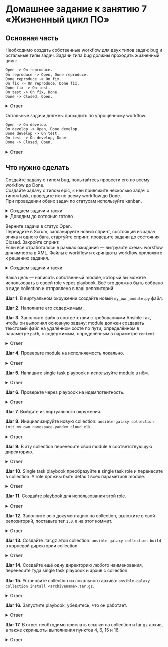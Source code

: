 # Домашнее задание к занятию 7 «Жизненный цикл ПО»   

## Основная часть   

Необходимо создать собственные workflow для двух типов задач: bug и остальные типы задач. Задачи типа bug должны проходить жизненный цикл:   
```
Open -> On reproduce.
On reproduce -> Open, Done reproduce.
Done reproduce -> On fix.
On fix -> On reproduce, Done fix.
Done fix -> On test.
On test -> On fix, Done.
Done -> Closed, Open.
```   
<details>
<summary>Ответ</summary>
<br>

![Снимок экрана 2023-07-30 в 08 56 42](https://github.com/tomaevmax/devops-netology/assets/32243921/a9d5f182-03c9-464d-b3c7-5ec76d11472c)

</details>   

Остальные задачи должны проходить по упрощённому workflow:   
```
Open -> On develop.
On develop -> Open, Done develop.
Done develop -> On test.
On test -> On develop, Done.
Done -> Closed, Open.
```   
<details>
<summary>Ответ</summary>
<br>

![gotovo kanban](https://github.com/tomaevmax/devops-netology/assets/32243921/67a14f38-7563-4ec4-b577-e3b1d047c00b)
</details>


##  Что нужно сделать

Создайте задачу с типом bug, попытайтесь провести его по всему workflow до Done.   
Создайте задачу с типом epic, к ней привяжите несколько задач с типом task, проведите их по всему workflow до Done.   
При проведении обеих задач по статусам используйте kanban.   
<details>
<summary>Создаем задачи и таски</summary>
<br>

![Снимок экрана 2023-07-30 в 08 33 32](https://github.com/tomaevmax/devops-netology/assets/32243921/796b5268-21c9-4def-bc83-3353f7e448cd)
</details>   

<details>
<summary>Доводим до сотояния готово</summary>
<br>

![Снимок экрана 2023-07-30 в 08 44 53](https://github.com/tomaevmax/devops-netology/assets/32243921/f19b1046-5483-49ff-b6f2-507840b92c37)
</details>   

Верните задачи в статус Open.   
Перейдите в Scrum, запланируйте новый спринт, состоящий из задач эпика и одного бага, стартуйте спринт, проведите задачи до состояния Closed. Закройте спринт.   
Если всё отработалось в рамках ожидания — выгрузите схемы workflow для импорта в XML. Файлы с workflow и скриншоты workflow приложите к решению задания.   

<details>
<summary>Создаем задачи и таски</summary>
<br>

![Снимок экрана 2023-07-30 в 08 33 32](https://github.com/tomaevmax/devops-netology/assets/32243921/796b5268-21c9-4def-bc83-3353f7e448cd)
</details>






Ваша цель — написать собственный module, который вы можете использовать в своей role через playbook. Всё это должно быть собрано в виде collection и отправлено в ваш репозиторий.

**Шаг 1.** В виртуальном окружении создайте новый `my_own_module.py` файл.

**Шаг 2.** Наполните его содержимым:

**Шаг 3.** Заполните файл в соответствии с требованиями Ansible так, чтобы он выполнял основную задачу: module должен создавать текстовый файл на удалённом хосте по пути, определённом в параметре `path`, с содержимым, определённым в параметре `content`.

<details>
<summary>Ответ</summary>
<br>

[my_own_module.py](https://github.com/tomaevmax/my_own_collection/blob/main/yandex_cloud_elk/plugins/modules/my_own_module.py)
</details>

**Шаг 4.** Проверьте module на исполняемость локально.

<details>
<summary>Ответ</summary>
<br>

![Снимок экрана 2023-07-21 в 07 52 19](https://github.com/tomaevmax/devops-netology/assets/32243921/d800c4c6-653a-455a-9282-5428e8a5d142)

</details>

**Шаг 5.** Напишите single task playbook и используйте module в нём.

<details>
<summary>Ответ</summary>
<br>

````
---
- name: Testing my module
  hosts: localhost
  gather_facts: false
  tasks: 
    - name: Run my module
      my_own_module:
        path: "/Users/maksimtomaev/Downloads/repa/ansible/test.txt"
        content: "Hello, my freind!\n"
````
</details>

**Шаг 6.** Проверьте через playbook на идемпотентность.

<details>
<summary>Ответ</summary>
<br>

![Снимок экрана 2023-07-21 в 09 05 35](https://github.com/tomaevmax/devops-netology/assets/32243921/6828dc69-a627-47de-9e3c-f2aa8eb9ba43)


</details>

**Шаг 7.** Выйдите из виртуального окружения.

**Шаг 8.** Инициализируйте новую collection: `ansible-galaxy collection init my_own_namespace.yandex_cloud_elk`.

<details>
<summary>Ответ</summary>
<br>

````
ansible git:(devel) ✗ ansible-galaxy collection init my_own_namespace.yandex_cloud_elk
[WARNING]: You are running the development version of Ansible. You should only run Ansible from "devel" if you are modifying the Ansible engine, or trying out features under development. This is a rapidly changing source of code and can become unstable at any point.
- Collection my_own_namespace.yandex_cloud_elk was created successfully
````
</details>

**Шаг 9.** В эту collection перенесите свой module в соответствующую директорию.

<details>
<summary>Ответ</summary>
<br>

````
ansible git:(devel) ✗ cp my_own_module.py my_own_namespace/yandex_cloud_elk/plugins/modules 
````
</details>

**Шаг 10.** Single task playbook преобразуйте в single task role и перенесите в collection. У role должны быть default всех параметров module.

<details>
<summary>Ответ</summary>
<br>

[my_role](https://github.com/tomaevmax/my_own_collection/tree/main/yandex_cloud_elk/roles/my_role)
</details>

**Шаг 11.** Создайте playbook для использования этой role.

<details>
<summary>Ответ</summary>
<br>

[test_module_playbook.yml](https://github.com/tomaevmax/my_own_collection/blob/main/yandex_cloud_elk/test_module_playbook.yml)
</details>

**Шаг 12.** Заполните всю документацию по collection, выложите в свой репозиторий, поставьте тег `1.0.0` на этот коммит.

<details>
<summary>Ответ</summary>
<br>

[tag/1.0.0](https://github.com/tomaevmax/my_own_collection/releases/tag/1.0.0)   
[README.md](https://github.com/tomaevmax/my_own_collection/blob/main/yandex_cloud_elk/README.md)   
</details>

**Шаг 13.** Создайте .tar.gz этой collection: `ansible-galaxy collection build` в корневой директории collection.

<details>
<summary>Ответ</summary>
<br>

````
 yandex_cloud_elk git:(main) ansible-galaxy collection build
[WARNING]: You are running the development version of Ansible. You should only run Ansible from "devel" if you are modifying the Ansible engine, or trying out features under development. This is a rapidly changing source of code and can become unstable at any point.
Created collection for my_own_namespace.yandex_cloud_elk at /Users/maksimtomaev/Downloads/repa/ansible/my_own_namespace/yandex_cloud_elk/my_own_namespace-yandex_cloud_elk-1.0.0.tar.gz
````
</details>

**Шаг 14.** Создайте ещё одну директорию любого наименования, перенесите туда single task playbook и архив c collection.

**Шаг 15.** Установите collection из локального архива: `ansible-galaxy collection install <archivename>.tar.gz`.

<details>
<summary>Ответ</summary>
<br>

![Снимок экрана 2023-07-21 в 09 03 37](https://github.com/tomaevmax/devops-netology/assets/32243921/82847b54-6971-4282-a699-b2c28c506b44)

</details>

**Шаг 16.** Запустите playbook, убедитесь, что он работает.

<details>
<summary>Ответ</summary>
<br>

![Снимок экрана 2023-07-21 в 09 04 57](https://github.com/tomaevmax/devops-netology/assets/32243921/b948ad50-d468-4ac2-b523-427e4ceba123)

</details>

**Шаг 17.** В ответ необходимо прислать ссылки на collection и tar.gz архив, а также скриншоты выполнения пунктов 4, 6, 15 и 16.

<details>
<summary>Ответ</summary>
<br>

[my_own_collection](https://github.com/tomaevmax/my_own_collection/tree/main/yandex_cloud_elk)   
[tat.gz](my_own_namespace-yandex_cloud_elk-1.0.0.tar.gz)   

</details>
